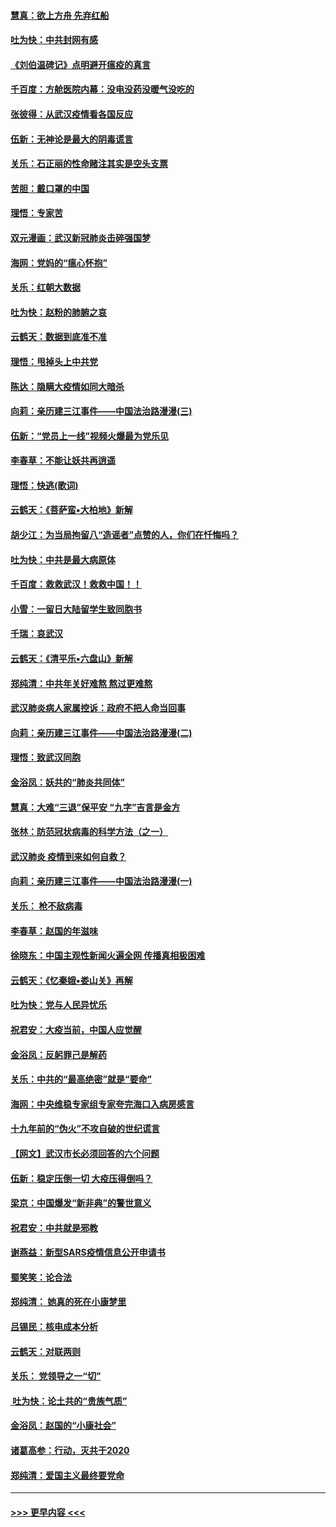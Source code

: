 #### [慧真：欲上方舟 先弃红船](../pages/nsc993/n11853483.md?t=02081644) 
#### [吐为快：中共封网有感](../pages/nsc993/n11852575.md?t=02081644) 
#### [《刘伯温碑记》点明避开瘟疫的真言](../pages/nsc993/n11852128.md?t=02081644) 
#### [千百度：方舱医院内幕：没电没药没暖气没吃的](../pages/nsc993/n11850211.md?t=02081644) 
#### [张彼得：从武汉疫情看各国反应](../pages/nsc993/n11850102.md?t=02081644) 
#### [伍新：无神论是最大的阴毒谎言](../pages/nsc993/n11846129.md?t=02081644) 
#### [关乐：石正丽的性命赌注其实是空头支票](../pages/nsc993/n11846109.md?t=02081644) 
#### [苦胆：戴口罩的中国](../pages/nsc993/n11845576.md?t=02081644) 
#### [理悟：专家苦](../pages/nsc993/n11845564.md?t=02081644) 
#### [双元漫画：武汉新冠肺炎击碎强国梦](../pages/nsc993/n11843320.md?t=02081644) 
#### [海网：党妈的“瘟心怀抱”](../pages/nsc993/n11840740.md?t=02081644) 
#### [关乐：红朝大数据](../pages/nsc993/n11840675.md?t=02081644) 
#### [吐为快：赵粉的肺腑之哀](../pages/nsc993/n11840618.md?t=02081644) 
#### [云鹤天：数据到底准不准](../pages/nsc993/n11840325.md?t=02081644) 
#### [理悟：甩掉头上中共党](../pages/nsc993/n11838826.md?t=02081644) 
#### [陈达：隐瞒大疫情如同大暗杀](../pages/nsc993/n11838771.md?t=02081644) 
#### [向莉：亲历建三江事件——中国法治路漫漫(三)](../pages/nsc993/n11831825.md?t=02081644) 
#### [伍新：“党员上一线”视频火爆最为党乐见](../pages/nsc993/n11838200.md?t=02081644) 
#### [李春草：不能让妖共再逍遥](../pages/nsc993/n11838102.md?t=02081644) 
#### [理悟：快逃(歌词)](../pages/nsc993/n11838083.md?t=02081644) 
#### [云鹤天：《菩萨蛮▪大柏地》新解](../pages/nsc993/n11838059.md?t=02081644) 
#### [胡少江：为当局拘留八“造谣者”点赞的人，你们在忏悔吗？](../pages/nsc993/n11836801.md?t=02081644) 
#### [吐为快：中共是最大病原体](../pages/nsc993/n11836748.md?t=02081644) 
#### [千百度：救救武汉！救救中国！！](../pages/nsc993/n11836145.md?t=02081644) 
#### [小雪：一留日大陆留学生致同胞书](../pages/nsc993/n11834624.md?t=02081644) 
#### [千瑞：哀武汉](../pages/nsc993/n11833647.md?t=02081644) 
#### [云鹤天：《清平乐▪六盘山》新解](../pages/nsc993/n11833611.md?t=02081644) 
#### [郑纯清：中共年关好难熬 熬过更难熬](../pages/nsc993/n11833489.md?t=02081644) 
#### [武汉肺炎病人家属控诉：政府不把人命当回事](../pages/nsc993/n11833205.md?t=02081644) 
#### [向莉：亲历建三江事件——中国法治路漫漫(二)](../pages/nsc993/n11829102.md?t=02081644) 
#### [理悟：致武汉同胞](../pages/nsc993/n11831522.md?t=02081644) 
#### [金浴凤：妖共的“肺炎共同体”](../pages/nsc993/n11829448.md?t=02081644) 
#### [慧真：大难“三退”保平安 “九字”吉言是金方](../pages/nsc993/n11829501.md?t=02081644) 
#### [张林：防范冠状病毒的科学方法（之一）](../pages/nsc993/n11828618.md?t=02081644) 
#### [武汉肺炎 疫情到来如何自救？](../pages/nsc993/n11827632.md?t=02081644) 
#### [向莉：亲历建三江事件——中国法治路漫漫(一)](../pages/nsc993/n11827190.md?t=02081644) 
#### [关乐： 枪不敌病毒](../pages/nsc993/n11826746.md?t=02081644) 
#### [李春草：赵国的年滋味](../pages/nsc993/n11826321.md?t=02081644) 
#### [徐晓东：中国主观性新闻火遍全网 传播真相极困难](../pages/nsc993/n11826508.md?t=02081644) 
#### [云鹤天：《忆秦娥▪娄山关》再解](../pages/nsc993/n11824682.md?t=02081644) 
#### [吐为快：党与人民异忧乐](../pages/nsc993/n11824660.md?t=02081644) 
#### [祝君安：大疫当前，中国人应觉醒](../pages/nsc993/n11821946.md?t=02081644) 
#### [金浴凤：反躬罪己是解药](../pages/nsc993/n11820280.md?t=02081644) 
#### [关乐：中共的“最高绝密”就是“要命”](../pages/nsc993/n11816946.md?t=02081644) 
#### [海网：中央维稳专家组专家夸完海口入病房感言](../pages/nsc993/n11815138.md?t=02081644) 
#### [十九年前的“伪火”不攻自破的世纪谎言](../pages/nsc993/n11813238.md?t=02081644) 
#### [【网文】武汉市长必须回答的六个问题](../pages/nsc993/n11813848.md?t=02081644) 
#### [伍新：稳定压倒一切 大疫压得倒吗？](../pages/nsc993/n11812634.md?t=02081644) 
#### [梁京：中国爆发“新非典”的警世意义](../pages/nsc993/n11812554.md?t=02081644) 
#### [祝君安：中共就是邪教](../pages/nsc993/n11812431.md?t=02081644) 
#### [谢燕益：新型SARS疫情信息公开申请书](../pages/nsc993/n11808840.md?t=02081644) 
#### [蜀笑笑：论合法](../pages/nsc993/n11808064.md?t=02081644) 
#### [郑纯清： 她真的死在小康梦里](../pages/nsc993/n11806623.md?t=02081644) 
#### [吕锡民：核电成本分析](../pages/nsc993/n11806284.md?t=02081644) 
#### [云鹤天：对联两则](../pages/nsc993/n11805957.md?t=02081644) 
#### [关乐： 党领导之一“切”](../pages/nsc993/n11804505.md?t=02081644) 
#### [ 吐为快：论土共的“贵族气质”](../pages/nsc993/n11804490.md?t=02081644) 
#### [金浴凤：赵国的“小康社会”](../pages/nsc993/n11804452.md?t=02081644) 
#### [诸葛高参：行动，灭共于2020](../pages/nsc993/n11804120.md?t=02081644) 
#### [郑纯清：爱国主义最终要党命](../pages/nsc993/n11802197.md?t=02081644) 

----
#### [ >>> 更早内容 <<< ](../indexes/nsc993-earlier.md)
